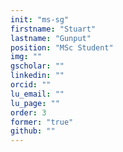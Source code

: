```yaml
---
init: "ms-sg"
firstname: "Stuart"
lastname: "Gunput"
position: "MSc Student"
img: ""
gscholar: ""
linkedin: ""
orcid: ""
lu_email: ""
lu_page: ""
order: 3
former: "true"
github: ""
---
```


